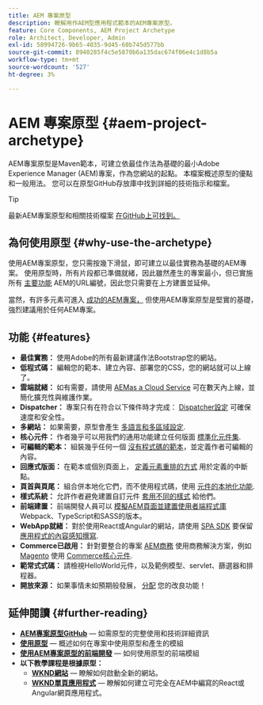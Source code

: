 ```yaml
---
title: AEM 專案原型
description: 瞭解用作AEM型應用程式範本的AEM專案原型。
feature: Core Components, AEM Project Archetype
role: Architect, Developer, Admin
exl-id: 58994726-9b65-4035-9d45-60b745d577bb
source-git-commit: 8940285f4c5e5870b6a135dac674f06e4c1d8b5a
workflow-type: tm+mt
source-wordcount: '527'
ht-degree: 3%

---
```



# AEM 專案原型 {#aem-project-archetype}

AEM專案原型是Maven範本，可建立依最佳作法為基礎的最小Adobe Experience Manager (AEM)專案，作為您網站的起點。 本檔案概述原型的優點和一般用法。 您可以在原型GitHub存放庫中找到詳細的技術指示和檔案。

>[!TIP]
>
>最新AEM專案原型和相關技術檔案 [在GitHub上可找到。](https://github.com/adobe/aem-project-archetype)

## 為何使用原型 {#why-use-the-archetype}

使用AEM專案原型，您只需按幾下滑鼠，即可建立以最佳實務為基礎的AEM專案。 使用原型時，所有片段都已準備就緒，因此雖然產生的專案最小，但已實施所有 [主要功能](/help/developing/archetype/using.md#what-you-get) AEM的URL編號，因此您只需要在上方建置並延伸。

當然，有許多元素可進入 [成功的AEM專案，](/help/developing/success.md) 但使用AEM專案原型是堅實的基礎，強烈建議用於任何AEM專案。

## 功能 {#features}

* **最佳實務：** 使用Adobe的所有最新建議作法Bootstrap您的網站。
* **低程式碼：** 編輯您的範本、建立內容、部署您的CSS，您的網站就可以上線了。
* **雲端就緒：** 如有需要，請使用 [AEMas a Cloud Service](https://experienceleague.adobe.com/docs/experience-manager-cloud-service/landing/home.html) 可在數天內上線，並簡化擴充性與維護作業。
* **Dispatcher：** 專案只有在符合以下條件時才完成： [Dispatcher設定](https://experienceleague.adobe.com/docs/experience-manager-dispatcher/using/dispatcher.html) 可確保速度和安全性。
* **多網站：** 如果需要，原型會產生 [多語言和多區域設定](https://experienceleague.adobe.com/docs/experience-manager-cloud-service/sites/administering/reusing-content/msm/overview.html).
* **核心元件：** 作者幾乎可以用我們的通用功能建立任何版面 [標準化元件集](/help/introduction.md).
* **可編輯的範本：** 組裝幾乎任何一個 [沒有程式碼的範本](https://experienceleague.adobe.com/docs/experience-manager-learn/sites/page-authoring/template-editor-feature-video-use.html)，並定義作者可編輯的內容。
* **回應式版面：** 在範本或個別頁面上， [定義元素重排的方式](https://experienceleague.adobe.com/docs/experience-manager-core-components/using/get-started/localization.html) 用於定義的中斷點。
* **頁首與頁尾：** 組合併本地化它們，而不使用程式碼，使用 [元件的本地化功能](https://experienceleague.adobe.com/docs/experience-manager-core-components/using/get-started/localization.html).
* **樣式系統：** 允許作者避免建置自訂元件 [套用不同的樣式](https://experienceleague.adobe.com/docs/experience-manager-learn/getting-started-wknd-tutorial-develop/project-archetype/style-system.html) 給他們。
* **前端建置：** 前端開發人員可以 [模擬AEM頁面並建置使用者端程式庫](front-end.md) Webpack、TypeScript和SASS的版本。
* **WebApp就緒：** 對於使用React或Angular的網站，請使用 [SPA SDK](https://experienceleague.adobe.com/docs/experience-manager-cloud-service/content/implementing/developing/hybrid/developing.html) 要保留 [應用程式的內容感知撰寫](https://experienceleague.adobe.com/docs/experience-manager-learn/sites/spa-editor/spa-editor-framework-feature-video-use.html).
* **Commerce已啟用：** 針對要整合的專案 [AEM商務](https://experienceleague.adobe.com/docs/experience-manager-cloud-service/content-and-commerce/home.html) 使用商務解決方案，例如 [Magento](https://magento.com/) 使用 [Commerce核心元件](https://github.com/adobe/aem-core-cif-components).
* **範常式式碼：** 請檢視HelloWorld元件，以及範例模型、servlet、篩選器和排程器。
* **開放來源：** 如果事情未如預期般發展， [分配](https://github.com/adobe/aem-core-wcm-components/blob/master/CONTRIBUTING.md) 您的改良功能！

## 延伸閱讀 {#further-reading}

* **[AEM專案原型GitHub](https://github.com/adobe/aem-project-archetype)**  — 如需原型的完整使用和技術詳細資訊
* **[使用原型](using.md)**  — 概述如何在專案中使用原型和產生的模組
* **[使用AEM專案原型的前端開發](front-end.md)**  — 如何使用原型的前端模組
* **以下教學課程是根據原型：**
   * **[WKND網站](https://experienceleague.adobe.com/docs/experience-manager-learn/getting-started-wknd-tutorial-develop/overview.html)**  — 瞭解如何啟動全新的網站。
   * **[WKND單頁應用程式](https://experienceleague.adobe.com/docs/experience-manager-learn/sites/spa-editor/spa-editor-framework-feature-video-use.html)**  — 瞭解如何建立可完全在AEM中編寫的React或Angular網頁應用程式。
